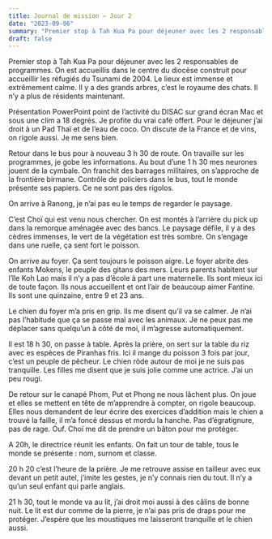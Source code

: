 ```yaml
---
title: Journal de mission ~ Jour 2
date: "2023-09-06"
summary: "Premier stop à Tah Kua Pa pour déjeuner avec les 2 responsables de programmes. On est accueillis dans le centre du diocèse construit pour accueillir les réfugiés du Tsunami de 2004"
draft: false
---
```


Premier stop à Tah Kua Pa pour déjeuner avec les 2 responsables de programmes. On est accueillis dans le centre du diocèse construit pour accueillir les réfugiés du Tsunami de 2004. Le lieux est immense et extrêmement calme. Il y a des grands arbres, c’est le royaume des chats. Il n’y a plus de résidents maintenant. 


Présentation PowerPoint point de l’activité du DISAC sur grand écran Mac et sous une clim a 18 degrés. Je profite du vrai café offert. Pour le déjeuner j’ai droit à un Pad Thaï et de l’eau de coco. On discute de la France et de vins, on rigole aussi. Je me sens bien. 


Retour dans le bus pour à nouveau 3 h 30 de route. On travaille sur les programmes, je gobe les informations. Au bout d’une 1 h 30 mes neurones jouent de la cymbale. 
On franchit des barrages militaires, on s’approche de la frontière birmane. Contrôle de policiers dans le bus, tout le monde présente ses papiers. Ce ne sont pas des rigolos. 


On arrive à Ranong, je n’ai pas eu le temps de regarder le paysage. 


C’est Choï qui est venu nous chercher. On est montés à l’arrière du pick up dans la remorque aménagée avec des bancs. Le paysage défile, il y a des cèdres immenses, le vert de la végétation est très sombre. On s’engage dans une ruelle, ça sent fort le poisson. 


On arrive au foyer. Ça sent toujours le poisson aigre. Le foyer abrite des enfants Mokens, le peuple des gitans des mers. Leurs parents habitent sur l’île Koh Lao mais il n’y a pas d’école à part une maternelle. Ils sont mieux ici de toute façon. Ils nous accueillent et ont l’air de beaucoup aimer Fantine. Ils sont une quinzaine, entre 9 et 23 ans.



Le chien du foyer m’a pris en grip. Ils me disent qu’il va se calmer. Je n’ai pas l’habitude que ça se passe mal avec les animaux. Je ne peux pas me déplacer sans quelqu’un à côté de moi, il m’agresse automatiquement.



Il est 18 h 30, on passe à table. Après la prière, on sert sur la table du riz avec es espèces de Piranhas fris. Ici il mange du poisson 3 fois par jour, c’est un peuple de pêcheur. Le chien rôde autour de moi je ne suis pas tranquille. Les filles me disent que je suis jolie comme une actrice. J’ai un peu rougi. 



De retour sur le canapé Phom, Put et Phong ne nous lâchent plus. On joue et elles se mettent en tête de m’apprendre à compter, on rigole beaucoup.  Elles nous demandent de leur écrire des exercices d’addition mais le chien a trouvé la faille, il m’a foncé dessus et mordu la hanche. Pas d’égratignure, pas de rage. Ouf. Choï me dit de prendre un bâton pour me protéger.



A 20h, le directrice réunit les enfants. On fait un tour de table, tous le monde se présente : nom, surnom et classe. 



20 h 20 c’est l’heure de la prière.  Je me retrouve assise en tailleur avec eux devant un petit autel, j’imite les gestes, je n’y connais rien du tout. Il n’y a qu’un seul enfant qui parle anglais. 



21 h 30, tout le monde va au lit, j’ai droit moi aussi à des câlins de bonne nuit. Le lit est dur comme de la pierre, je n’ai pas pris de draps pour me protéger. J’espère que les moustiques me laisseront tranquille et le chien aussi.
